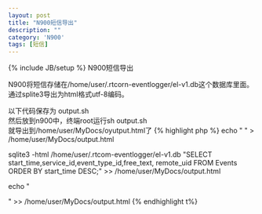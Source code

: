 ```yaml
---
layout: post
title: "N900短信导出"
description: ""
category: 'N900'
tags: [短信]
---
```

{% include JB/setup %}
N900短信导出

N900将短信存储在/home/user/.rtcorn-eventlogger/el-v1.db这个数据库里面。通过splite3导出为html格式utf-8编码。

以下代码保存为 output.sh   
然后放到n900中，终端root运行sh output.sh  
就导出到/home/user/MyDocs/oyutput.html了
{% highlight php %}
echo "
" > /home/user/MyDocs/output.html

sqlite3 -html /home/user/.rtcom-eventlogger/el-v1.db "SELECT start_time,service_id,event_type_id,free_text, remote_uid FROM Events ORDER BY start_time DESC;" >> /home/user/MyDocs/output.html

echo "

" >> /home/user/MyDocs/output.html
{% endhighlight t%}
